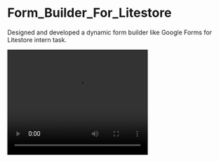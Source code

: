 # Form_Builder_For_Litestore
Designed and developed a dynamic form builder like Google Forms for Litestore intern task.

<video width="320" height="240" controls>
  <source src="./Test Video.mkv" type="video/mkv">


 Instruction for deployment:
 
    npm i 
    npm start
    
 Technologies used for this project:
 - react
 - firebase
 - html
 - css
 
